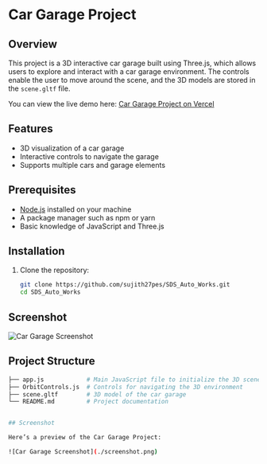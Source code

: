 # Car Garage Project

## Overview

This project is a 3D interactive car garage built using Three.js, which allows users to explore and interact with a car garage environment. The controls enable the user to move around the scene, and the 3D models are stored in the `scene.gltf` file.

You can view the live demo here: [Car Garage Project on Vercel](https://sds-auto-works-sujithravichandran27gmailcoms-projects.vercel.app/)

## Features

- 3D visualization of a car garage
- Interactive controls to navigate the garage
- Supports multiple cars and garage elements

## Prerequisites

- [Node.js](https://nodejs.org/) installed on your machine
- A package manager such as npm or yarn
- Basic knowledge of JavaScript and Three.js

## Installation

1. Clone the repository:

   ```bash
   git clone https://github.com/sujith27pes/SDS_Auto_Works.git
   cd SDS_Auto_Works

 ## Screenshot

![Car Garage Screenshot](./Screenshot%20from%202024-10-15%2009-44-03.png)


  ## Project Structure

```bash
├── app.js            # Main JavaScript file to initialize the 3D scene
├── OrbitControls.js  # Controls for navigating the 3D environment
├── scene.gltf        # 3D model of the car garage
└── README.md         # Project documentation


## Screenshot

Here’s a preview of the Car Garage Project:

![Car Garage Screenshot](./screenshot.png)




